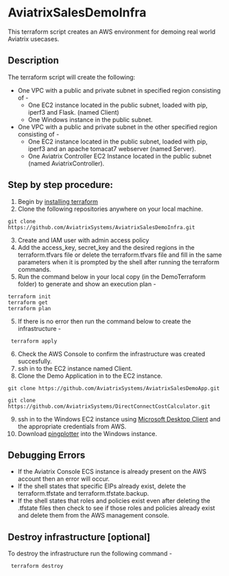 # AviatrixSalesDemoInfra
This terraform script creates an AWS environment for demoing real world Aviatrix usecases.

## Description
The terraform script will create the following:

* One VPC with a public and private subnet in specified region consisting of -
  * One EC2 instance located in the public subnet, loaded with pip, iperf3 and Flask. (named Client)
  * One Windows instance in the public subnet. 
* One VPC with a public and private subnet in the other specified region consisting of - 
  * One EC2 instance located in the public subnet, loaded with pip, iperf3 and an apache tomacat7 webserver (named Server).
  * One Aviatrix Controller EC2 Instance located in the public subnet (named AviatrixController).

## Step by step procedure:
1. Begin by [installing terraform](https://www.terraform.io/intro/getting-started/install.html)
2. Clone the following repositories anywhere on your local machine. 
  ```
  git clone https://github.com/AviatrixSystems/AviatrixSalesDemoInfra.git
 ```
3. Create and IAM user with admin access policy
4. Add the access_key, secret_key and the desired regions in the terraform.tfvars file or delete the terraform.tfvars file and fill in the same parameters when it is prompted by the shell after running the terraform commands. 
4. Run the command below in your local copy (in the DemoTerraform folder) to generate and show an execution plan -
  ```
  terraform init
  terraform get
  terraform plan
  ```
 5. If there is no error then run the command below to create the infrastructure -
 ```
  terraform apply
 ```
 6. Check the AWS Console to confirm the infrastructure was created succesfully. 
 7. ssh in to the EC2 instance named Client. 
 8. Clone the Demo Application in to the EC2 instance. 
  ```
  git clone https://github.com/AviatrixSystems/AviatrixSalesDemoApp.git
  ```
  ```
  git clone https://github.com/AviatrixSystems/DirectConnectCostCalculator.git
 ```
 9. ssh in to the Windows EC2 instance using [Microsoft Desktop Client](https://docs.microsoft.com/en-us/windows-server/remote/remote-desktop-services/clients/remote-desktop-clients) and the appropriate credentials from AWS.
 10. Download [pingplotter](https://www.pingplotter.com/) into the Windows instance. 

## Debugging Errors
* If the Aviatrix Console ECS instance is already present on the AWS account then an error will occur.
* If the shell states that specific EIPs already exist, delete the terraform.tfstate and terraform.tfstate.backup.
* If the shell states that roles and policies exist even after deleting the .tfstate files then check to see if those roles and policies already exist and delete them from the AWS management console.
## Destroy infrastructure [optional]

To destroy the infrastructure run the following command - 
 ```
  terraform destroy
 ```

